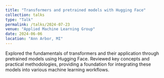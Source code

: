 ```yaml
---
title: "Transformers and pretrained models with Hugging Face"
collection: talks
type: "Talk"
permalink: /talks/2024-07-23
venue: "Applied Machine Learning Group"
date: 2024-06-06
location: "Ann Arbor, MI"
---
```

Explored the fundamentals of transformers and their application through pretrained models using Hugging Face. Reviewed key concepts and practical methodologies, providing a foundation for integrating these models into various machine learning workflows.